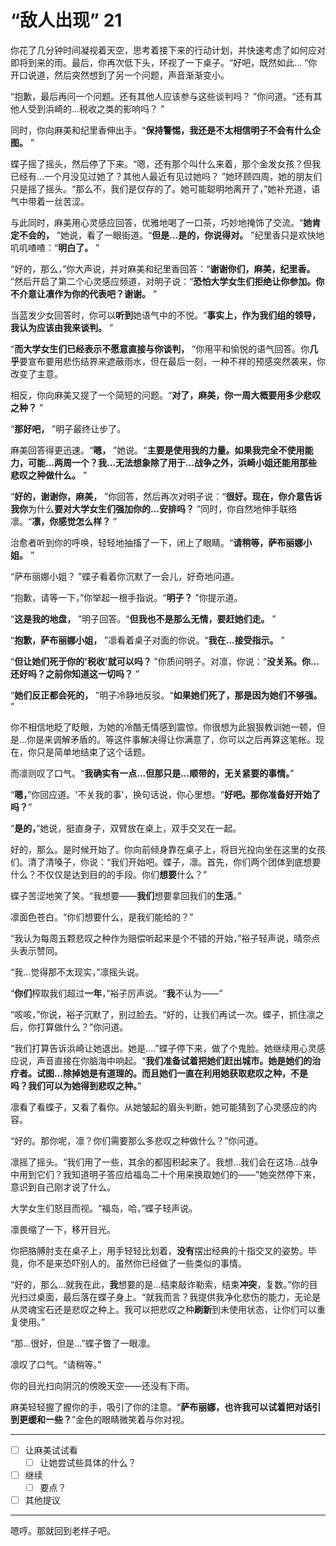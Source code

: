 # “敌人出现” 21

你花了几分钟时间凝视着天空，思考着接下来的行动计划，并快速考虑了如何应对即将到来的雨。最后，你再次低下头，环视了一下桌子。“好吧，既然如此... ”你开口说道，然后突然想到了另一个问题，声音渐渐变小。

“抱歉，最后再问一个问题。还有其他人应该参与这些谈判吗？ ”你问道。“还有其他人受到浜崎的...税收之类的影响吗？ ”

同时，你向麻美和纪里香伸出手。“**保持警惕，我还是不太相信明子不会有什么企图。** ”

蝶子摇了摇头，然后停了下来。“嗯，还有那个叫什么来着，那个金发女孩？但我已经有...一个月没见过她了？其他人最近有见过她吗？ ”她环顾四周，她的朋友们只是摇了摇头。“那么不，我们是仅存的了。她可能聪明地离开了，”她补充道，语气中带着一丝苦涩。

与此同时，麻美用心灵感应回答，优雅地喝了一口茶，巧妙地掩饰了交流。“**她肯定不会的，** ”她说，看了一眼街道。“**但是...是的，你说得对。** ”纪里香只是欢快地叽叽喳喳：“**明白了。** ”

“好的，那么，”你大声说，并对麻美和纪里香回答：“**谢谢你们，麻美，纪里香。** ”然后开启了第二个心灵感应频道，对明子说：“**恐怕大学女生们拒绝让你参加。你不介意让凛作为你的代表吧？谢谢。** ”

当蓝发少女回答时，你可以**听到**她语气中的不悦。“**事实上，作为我们组的领导，我认为应该由我来谈判。** ”

“**而大学女生们已经表示不愿意直接与你谈判，** ”你用平和愉悦的语气回答。你**几乎**要宣布要用悲伤结界来遮蔽雨水，但在最后一刻，一种不祥的预感突然袭来，你改变了主意。

相反，你向麻美又提了一个简短的问题。“**对了，麻美，你一周大概要用多少悲叹之种？** ”

“**那好吧，** ”明子最终让步了。

麻美回答得更迅速。“**嗯，** ”她说。“**主要是使用我的力量。如果我完全不使用能力，可能...两周一个？我...无法想象除了用于...战争之外，浜崎小姐还能用那些悲叹之种做什么。** ”

“**好的，谢谢你，麻美，** ”你回答，然后再次对明子说：“**很好。现在，你介意告诉我你**为什么**要对大学女生们强加你的...安排吗？** ”同时，你自然地伸手联络凛。“**凛，你感觉怎么样？** ”

治愈者听到你的呼唤，轻轻地抽搐了一下，闭上了眼睛。“**请稍等，萨布丽娜小姐。** ”

“萨布丽娜小姐？ ”蝶子看着你沉默了一会儿，好奇地问道。

“抱歉，请等一下，”你举起一根手指说。“**明子？** ”你提示道。

“**这是我的地盘，** ”明子回答。“**但我也不是那么无情，要赶她们走。** ”

“**抱歉，萨布丽娜小姐，** ”凛看着桌子对面的你说。“**我在...接受指示。** ”

“**但让她们死于你的'税收'就可以吗？** ”你质问明子。对凛，你说：“**没关系。你...还好吗？之前你知道这一切吗？** ”

“**她们反正都会死的，** ”明子冷静地反驳。“**如果她们死了，那是因为她们不够强。** ”

你不相信地眨了眨眼，为她的冷酷无情感到震惊。你很想为此狠狠教训她一顿，但是...你是来调解矛盾的。等这件事解决得让你满意了，你可以之后再算这笔帐。现在，你只是简单地结束了这个话题。

而凛则叹了口气。“**我确实有一点...但那只是...顺带的，无关紧要的事情。**”

“**嗯，**”你回应道。'不关我的事'，换句话说，你心里想。“**好吧。那你准备好开始了吗？**”

“**是的，**”她说，挺直身子，双臂放在桌上，双手交叉在一起。

好的，那么。是时候开始了。你向前倾身靠在桌子上，将目光投向坐在这里的女孩们。清了清嗓子，你说：“我们开始吧。蝶子，凛。首先，你们两个团体到底想要什么？不仅仅是达到目的的手段。你们**想要**什么？”

蝶子苦涩地笑了笑。“我想要——**我们**想要拿回我们的**生活**。”

凛面色苍白。“你们想要什么，是我们能给的？”

“我认为每周五颗悲叹之种作为赔偿听起来是个不错的开始，”裕子轻声说，晴奈点头表示赞同。

“我...觉得那不太现实，”凛摇头说。

“**你们**榨取我们超过**一年**，”裕子厉声说。“**我**不认为——”

“咳咳，”你说，裕子沉默了，别过脸去。“好的，让我们再试一次。蝶子，抓住凛之后，你打算做什么？”你问道。

“我们打算告诉浜崎让她退出。她是....”蝶子停下来，做了个鬼脸。她继续用心灵感应说，声音直接在你脑海中响起。“**我们准备试着把她们赶出城市。她是她们的治疗者。试图...除掉她是有道理的。而且她们一直在利用她获取悲叹之种，不是吗？我们可以为她得到悲叹之种。**”

凛看了看蝶子，又看了看你。从她皱起的眉头判断，她可能猜到了心灵感应的内容。

“好的。那你呢，凛？你们需要那么多悲叹之种做什么？”你问道。

凛摇了摇头。“我们用了一些，其余的都囤积起来了。我想...我们会在这场...战争中用到它们？我知道明子答应给福岛二十个用来换取她们的——”她突然停下来，意识到自己刚才说了什么。

大学女生们怒目而视。“福岛，哈，”蝶子轻声说。

凛畏缩了一下，移开目光。

你把胳膊肘支在桌子上，用手轻轻比划着，**没有**摆出经典的十指交叉的姿势。毕竟，你不是来恐吓别人的。虽然你已经做了一些类似的事情。

“好的，那么...就我在此，**我**想要的是...结束敲诈勒索，结束**冲突**，复数。”你的目光扫过桌面，最后落在蝶子身上。“就我而言？我提供我净化悲伤的能力，无论是从灵魂宝石还是悲叹之种上。我可以把悲叹之种**刷新**到未使用状态，让你们可以重复使用。”

“那...很好，但是...”蝶子瞥了一眼凛。

凛叹了口气。“请稍等。”

你的目光扫向阴沉的傍晚天空——还没有下雨。

麻美轻轻握了握你的手，吸引了你的注意。“**萨布丽娜，也许我可以试着把对话引到更缓和一些？**”金色的眼睛微笑着与你对视。

---

- [ ] 让麻美试试看
  - [ ] 让她尝试些具体的什么？
- [ ] 继续
  - [ ] 要点？
- [ ] 其他提议

---

嗯哼。那就回到老样子吧。
